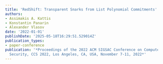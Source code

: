 ```yaml
---
title: 'RedShift: Transparent Snarks from List Polynomial Commitments'
authors:
- Assimakis A. Kattis
- Konstantin Panarin
- Alexander Vlasov
date: '2022-01-01'
publishDate: '2025-05-18T16:29:51.529014Z'
publication_types:
- paper-conference
publication: '*Proceedings of the 2022 ACM SIGSAC Conference on Computer and Communications
  Security, CCS 2022, Los Angeles, CA, USA, November 7-11, 2022*'
---
```

